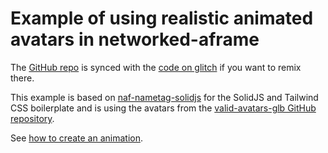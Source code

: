 # Example of using realistic animated avatars in networked-aframe

The [GitHub repo](https://github.com/networked-aframe/naf-valid-avatars) is synced with the [code on glitch](https://glitch.com/edit/#!/naf-valid-avatars) if you want to remix there.

This example is based on [naf-nametag-solidjs](https://github.com/networked-aframe/naf-nametag-solidjs) for the SolidJS and Tailwind CSS boilerplate
and is using the avatars from the [valid-avatars-glb GitHub repository](https://github.com/c-frame/valid-avatars-glb).

See [how to create an animation](https://github.com/networked-aframe/naf-valid-avatars/blob/main/docs/animation.md).
